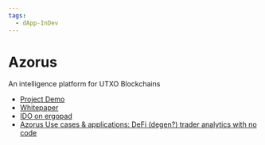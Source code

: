```yaml
---
tags:
  - dApp-InDev
---
```


# Azorus

An intelligence platform for UTXO Blockchains

- [Project Demo](https://www.youtube.com/watch?v=SD8bDf-nxTQ)
- [Whitepaper](https://github.com/gsblabsio/azorus)
- [IDO on ergopad](https://ergopad.io/projects/azorus)
- [Azorus Use cases & applications: DeFi (degen?) trader analytics with no code](https://www.youtube.com/watch?v=RbCGaXrqaRQ)
